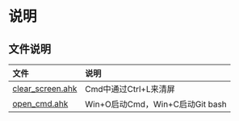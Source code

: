 # 说明

## 文件说明

| 文件                                 | 说明                            |
| :----------------------------------- | :------------------------------ |
| [clear_screen.ahk](clear_screen.ahk) | Cmd中通过Ctrl+L来清屏           |
| [open_cmd.ahk](open_cmd.ahk)         | Win+O启动Cmd，Win+C启动Git bash |
